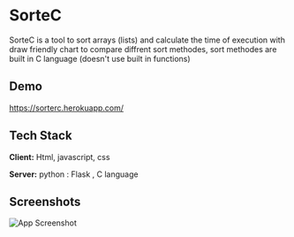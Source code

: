 
# SorteC

SorteC is a tool to sort arrays (lists) and calculate the time of execution with draw friendly chart to compare diffrent sort methodes, sort methodes are built in C language (doesn't use built in functions) 
## Demo

https://sorterc.herokuapp.com/


## Tech Stack

**Client:** Html, javascript, css

**Server:** python : Flask , C language


## Screenshots

![App Screenshot](https://mir-s3-cdn-cf.behance.net/project_modules/max_1200/467e22156206021.6362cee7677ab.png)

